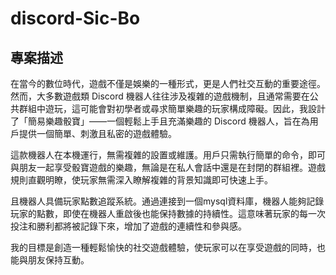 # discord-Sic-Bo
## 專案描述
在當今的數位時代，遊戲不僅是娛樂的一種形式，更是人們社交互動的重要途徑。然而，大多數遊戲類 Discord 機器人往往涉及複雜的遊戲機制，且通常需要在公共群組中遊玩，這可能會對初學者或尋求簡單樂趣的玩家構成障礙。因此，我設計了「簡易樂趣骰寶」——一個輕鬆上手且充滿樂趣的 Discord 機器人，旨在為用戶提供一個簡單、刺激且私密的遊戲體驗。

這款機器人在本機運行，無需複雜的設置或維護。用戶只需執行簡單的命令，即可與朋友一起享受骰寶遊戲的樂趣，無論是在私人會話中還是在封閉的群組裡。遊戲規則直觀明瞭，使玩家無需深入瞭解複雜的背景知識即可快速上手。

且機器人具備玩家點數追蹤系統。通過連接到一個mysql資料庫，機器人能夠記錄玩家的點數，即使在機器人重啟後也能保持數據的持續性。這意味著玩家的每一次投注和勝利都將被記錄下來，增加了遊戲的連續性和參與感。

我的目標是創造一種輕鬆愉快的社交遊戲體驗，使玩家可以在享受遊戲的同時，也能與朋友保持互動。


